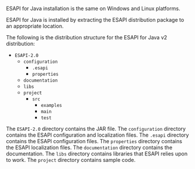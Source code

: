 ESAPI for Java installation is the same on Windows and Linux platforms.

ESAPI for Java is installed by extracting the ESAPI distribution package to an appropriate location.

The following is the distribution structure for the ESAPI for Java v2 distribution:

  * `ESAPI-2.0`
    * `configuration`
      * `.esapi`
      * `properties`
    * `documentation`
    * `libs`
    * `project`
      * `src`
        * `examples`
        * `main`
        * `test`

The `ESAPI-2.0` directory contains the JAR file. The `configuration` directory contains the ESAPI configuration and localization files.  The `.esapi` directory contains the ESAPI configuration files. The `properties` directory contains the ESAPI localization files. The `documentation` directory contains the documentation. The `libs` directory contains libraries that ESAPI relies upon to work. The `project` directory contains sample code.